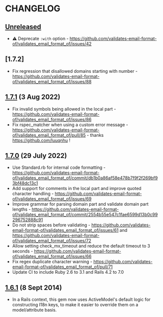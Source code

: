 # CHANGELOG

## [Unreleased]

* ⚠️ Deprecate `:with` option - https://github.com/validates-email-format-of/validates_email_format_of/issues/42

[Unreleased]: https://github.com/validates-email-format-of/validates_email_format_of/compare/v1.7.2...master

## [1.7.2]

* Fix regression that disallowed domains starting with number - https://github.com/validates-email-format-of/validates_email_format_of/issues/88

[Unreleased]: https://github.com/validates-email-format-of/validates_email_format_of/compare/v1.7.1...v1.7.2

## [1.7.1] (3 Aug 2022)

* Fix invalid symbols being allowed in the local part - https://github.com/validates-email-format-of/validates_email_format_of/issues/86
* Fix rspec_matcher when using a custom error message - https://github.com/validates-email-format-of/validates_email_format_of/pull/85 - thanks https://github.com/luuqnhu !

[1.7.1]: https://github.com/validates-email-format-of/validates_email_format_of/compare/v1.7.0...v1.7.1

## [1.7.0] (29 July 2022)

* Use Standard.rb for internal code formatting - https://github.com/validates-email-format-of/validates_email_format_of/commit/db1b0a86af58e478b7f9f2f269bf93bf48dc13c1
* Add support for comments in the local part and improve quoted character handling - https://github.com/validates-email-format-of/validates_email_format_of/issues/69
* Improve grammar for parsing domain part and validate domain part lengths - https://github.com/validates-email-format-of/validates_email_format_of/commit/2554b55e547c1fae6599d13b0c99296752888c91
* Do not strip spaces before validating - https://github.com/validates-email-format-of/validates_email_format_of/issues/61 and https://github.com/validates-email-format-of/validates_email_format_of/issues/72
* Allow setting check_mx_timeout and reduce the default timeout to 3 seconds - https://github.com/validates-email-format-of/validates_email_format_of/issues/66
* Fix regex duplicate character warning - https://github.com/validates-email-format-of/validates_email_format_of/pull/71
* Update CI to include Ruby 2.6 to 3.1 and Rails 4.2 to 7.0

[1.7.0]: https://github.com/validates-email-format-of/validates_email_format_of/compare/v1.6.1...v1.7.0
## [1.6.1] (8 Sept 2014)

* In a Rails context, this gem now uses ActiveModel's default logic for constructing I18n keys, to make it easier to override them on a model/attribute basis.

[1.6.1]: https://github.com/validates-email-format-of/validates_email_format_of/compare/v1.6.0...v1.6.1
